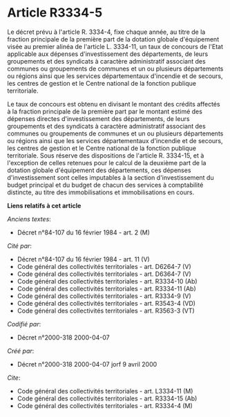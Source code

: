 # Article R3334-5

Le décret prévu à l'article R. 3334-4, fixe chaque année, au titre de la fraction principale de la première part de la
dotation globale d'équipement visée au premier alinéa de l'article L. 3334-11, un taux de concours de l'Etat applicable aux
dépenses d'investissement des départements, de leurs groupements et des syndicats à caractère administratif associant des
communes ou groupements de communes et un ou plusieurs départements ou régions ainsi que les services départementaux
d'incendie et de secours, les centres de gestion et le Centre national de la fonction publique territoriale.

Le taux de concours est obtenu en divisant le montant des crédits affectés à la fraction principale de la première part par
le montant estimé des dépenses directes d'investissement des départements, de leurs groupements et des syndicats à caractère
administratif associant des communes ou groupements de communes et un ou plusieurs départements ou régions ainsi que les
services départementaux d'incendie et de secours, les centres de gestion et le Centre national de la fonction publique
territoriale. Sous réserve des dispositions de l'article R. 3334-15, et à l'exception de celles retenues pour le calcul de la
deuxième part de la dotation globale d'équipement des départements, ces dépenses d'investissement sont celles imputables à la
section d'investissement du budget principal et du budget de chacun des services à comptabilité distincte, au titre des
immobilisations et immobilisations en cours.

**Liens relatifs à cet article**

_Anciens textes_:

  - Décret n°84-107 du 16 février 1984 - art. 2 (M)

_Cité par_:

  - Décret n°84-107 du 16 février 1984 - art. 11 (V)
  - Code général des collectivités territoriales - art. D6264-7 (V)
  - Code général des collectivités territoriales - art. D6364-7 (V)
  - Code général des collectivités territoriales - art. R3334-10 (Ab)
  - Code général des collectivités territoriales - art. R3334-11 (Ab)
  - Code général des collectivités territoriales - art. R3334-9 (V)
  - Code général des collectivités territoriales - art. R3543-4 (VD)
  - Code général des collectivités territoriales - art. R3563-3 (VT)

_Codifié par_:

  - Décret n°2000-318 2000-04-07

_Créé par_:

  - Décret n°2000-318 2000-04-07 jorf 9 avril 2000

_Cite_:

  - Code général des collectivités territoriales - art. L3334-11 (M)
  - Code général des collectivités territoriales - art. R3334-15 (Ab)
  - Code général des collectivités territoriales - art. R3334-4 (M)
